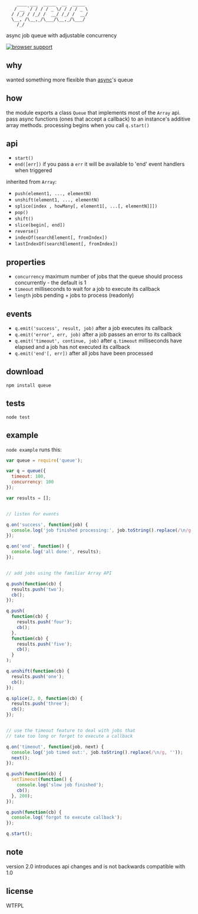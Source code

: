 ```
    ____ ___  _____  __  _____ 
   / __ `/ / / / _ \/ / / / _ \
  / /_/ / /_/ /  __/ /_/ /  __/
  \__, /\__,_/\___/\__,_/\___/ 
    /_/                        
```
async job queue with adjustable concurrency

[![browser support](http://ci.testling.com/jessetane/queue.png)](http://ci.testling.com/jessetane/queue)

## why
wanted something more flexible than [async](https://github.com/caolan/async#queue)'s queue

## how
the module exports a class `Queue` that implements most of the `Array` api. pass async functions (ones that accept a callback) to an instance's additive array methods. processing begins when you call `q.start()`

## api
* `start()`  
* `end([err])` if you pass a `err` it will be available to 'end' event handlers when triggered

inherited from `Array`:
* `push(element1, ..., elementN)`  
* `unshift(element1, ..., elementN)`  
* `splice(index , howMany[, element1[, ...[, elementN]]])`  
* `pop()`  
* `shift()`  
* `slice(begin[, end])`  
* `reverse()`  
* `indexOf(searchElement[, fromIndex])`  
* `lastIndexOf(searchElement[, fromIndex])`  

## properties
* `concurrency` maximum number of jobs that the queue should process concurrently - the default is 1  
* `timeout` milliseconds to wait for a job to execute its callback  
* `length` jobs pending + jobs to process (readonly)

## events
* `q.emit('success', result, job)` after a job executes its callback  
* `q.emit('error', err, job)` after a job passes an error to its callback  
* `q.emit('timeout', continue, job)` after `q.timeout` milliseconds have elapsed and a job has not executed its callback  
* `q.emit('end'[, err])` after all jobs have been processed

## download
`npm install queue`  

## tests
`node test`

## example
`node example` runs this:
```javascript
var queue = require('queue');

var q = queue({
  timeout: 100,
  concurrency: 100
});

var results = [];


// listen for events

q.on('success', function(job) {
  console.log('job finished processing:', job.toString().replace(/\n/g, ''));
});

q.on('end', function() {
  console.log('all done:', results);
});


// add jobs using the familiar Array API

q.push(function(cb) {
  results.push('two');
  cb();
});

q.push(
  function(cb) {
    results.push('four');
    cb();
  },
  function(cb) {
    results.push('five');
    cb();
  }
);

q.unshift(function(cb) {
  results.push('one');
  cb();
});

q.splice(2, 0, function(cb) {
  results.push('three');
  cb();
});


// use the timeout feature to deal with jobs that 
// take too long or forget to execute a callback

q.on('timeout', function(job, next) {
  console.log('job timed out:', job.toString().replace(/\n/g, ''));
  next();
});

q.push(function(cb) {
  setTimeout(function() {
    console.log('slow job finished');
    cb();
  }, 200);
});

q.push(function(cb) {
  console.log('forgot to execute callback');
});

q.start();
```

## note
version 2.0 introduces api changes and is not backwards compatible with 1.0

## license
WTFPL
